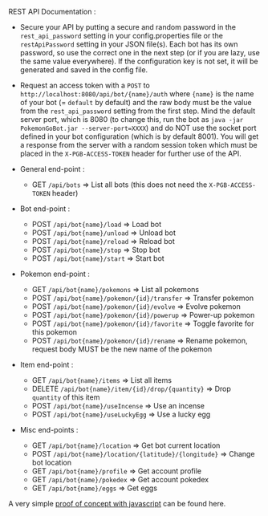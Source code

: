 REST API Documentation :

* Secure your API by putting a secure and random password in the `rest_api_password` setting in your config.properties file or the `restApiPassword` setting in your JSON file(s). Each bot has its own password, so use the correct one in the next step (or if you are lazy, use the same value everywhere). If the configuration key is not set, it will be generated and saved in the config file.

* Request an access token with a `POST` to `http://localhost:8080/api/bot/{name}/auth` where `{name}` is the name of your bot (= `default` by default) and the raw body must be the value from the `rest_api_password` setting from the first step. Mind the default server port, which is 8080 (to change this, run the bot as `java -jar PokemonGoBot.jar --server-port=XXXX`) and do NOT use the socket port defined in your bot configuration (which is by default 8001).
You will get a response from the server with a random session token which must be placed in the `X-PGB-ACCESS-TOKEN` header for further use of the API.

* General end-point :
  - GET `/api/bots` => List all bots (this does not need the `X-PGB-ACCESS-TOKEN` header)

* Bot end-point :
  - POST `/api/bot{name}/load` => Load bot
  - POST `/api/bot{name}/unload` => Unload bot
  - POST `/api/bot{name}/reload` => Reload bot
  - POST `/api/bot{name}/stop` => Stop bot
  - POST `/api/bot{name}/start` => Start bot

* Pokemon end-point :
  - GET `/api/bot{name}/pokemons` => List all pokemons
  - POST `/api/bot{name}/pokemon/{id}/transfer` => Transfer pokemon
  - POST `/api/bot{name}/pokemon/{id}/evolve` => Evolve pokemon
  - POST `/api/bot{name}/pokemon/{id}/powerup` => Power-up pokemon
  - POST `/api/bot{name}/pokemon/{id}/favorite` => Toggle favorite for this pokemon
  - POST `/api/bot{name}/pokemon/{id}/rename` => Rename pokemon, request body MUST be the new name of the pokemon

* Item end-point :
  - GET `/api/bot{name}/items` => List all items
  - DELETE `/api/bot{name}/item/{id}/drop/{quantity}` => Drop `quantity` of this item
  - POST `/api/bot{name}/useIncense` => Use an incense
  - POST `/api/bot{name}/useLuckyEgg` => Use a lucky egg

* Misc end-points :
  - GET `/api/bot{name}/location` => Get bot current location
  - POST `/api/bot{name}/location/{latitude}/{longitude}` => Change bot location
  - GET `/api/bot{name}/profile` => Get account profile
  - GET `/api/bot{name}/pokedex` => Get account pokedex
  - GET `/api/bot{name}/eggs` => Get eggs

A very simple [proof of concept with javascript](https://gist.github.com/Sieberkev/0f96f190615cebf15a07ca2a8a2a61ca) can be found here.